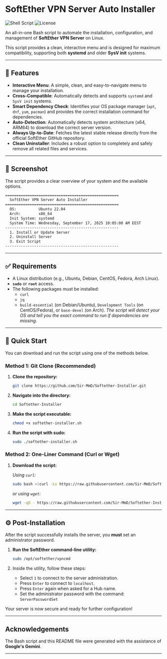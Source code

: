 # SoftEther VPN Server Auto Installer

![Shell Script](https://img.shields.io/badge/language-Shell%20Script-green.svg)
![License](https://img.shields.io/badge/license-MIT-blue.svg)

An all-in-one Bash script to automate the installation, configuration, and management of **SoftEther VPN Server** on Linux.

This script provides a clean, interactive menu and is designed for maximum compatibility, supporting both **systemd** and older **SysV init** systems.

---

## 🌟 Features

-   **Interactive Menu**: A simple, clean, and easy-to-navigate menu to manage your installation.
-   **Cross-Compatible**: Automatically detects and supports `systemd` and `SysV init` systems.
-   **Smart Dependency Check**: Identifies your OS package manager (`apt`, `dnf`, `yum`, `pacman`) and provides the correct installation command for dependencies.
-   **Auto-Detection**: Automatically detects system architecture (x64, ARM64) to download the correct server version.
-   **Always Up-to-Date**: Fetches the latest stable release directly from the official SoftEther GitHub repository.
-   **Clean Uninstaller**: Includes a robust option to completely and safely remove all related files and services.

---

## 📸 Screenshot

The script provides a clear overview of your system and the available options.

```bash
===================================================
  SoftEther VPN Server Auto Installer
===================================================
  OS:          Ubuntu 22.04
  Arch:        x86_64
  Init System: systemd
  System Time: Wednesday, September 17, 2025 10:05:00 AM EEST
---------------------------------------------------
  1. Install or Update Server
  2. Uninstall Server
  3. Exit Script
---------------------------------------------------
```

---

## ✅ Requirements

-   A Linux distribution (e.g., Ubuntu, Debian, CentOS, Fedora, Arch Linux).
-   **`sudo`** or **`root`** access.
-   The following packages must be installed:
    -   `curl`
    -   `jq`
    -   `build-essential` (on Debian/Ubuntu), `Development Tools` (on CentOS/Fedora), or `base-devel` (on Arch).
    *The script will detect your OS and tell you the exact command to run if dependencies are missing.*

---

## 🚀 Quick Start

You can download and run the script using one of the methods below.

### Method 1: Git Clone (Recommended)

1.  **Clone the repository:**
    ```bash
    git clone https://github.com/Sir-MmD/Softether-Installer.git
    ```

2.  **Navigate into the directory:**
    ```bash
    cd Softether-Installer
    ```

3.  **Make the script executable:**
    ```bash
    chmod +x softether-installer.sh
    ```

4.  **Run the script with sudo:**
    ```bash
    sudo ./softether-installer.sh
    ```

### Method 2: One-Liner Command (Curl or Wget)

1.  **Download the script:**

    *Using `curl`:*
    ```bash
    sudo bash <(curl -Ls https://raw.githubusercontent.com/Sir-MmD/Softether-Installer/main/softether-installer.sh) 
    ```
    *or using `wget`:*
    ```bash
    wget -qO - https://raw.githubusercontent.com/Sir-MmD/Softether-Installer/main/softether-installer.sh | sudo bash
    ```
---

## ⚙️ Post-Installation

After the script successfully installs the server, you **must** set an administrator password.

1.  **Run the SoftEther command-line utility:**
    ```bash
    sudo /opt/softether/vpncmd
    ```

2.  Inside the utility, follow these steps:
    -   Select `1` to connect to the server administration.
    -   Press `Enter` to connect to `localhost`.
    -   Press `Enter` again when asked for a Hub name.
    -   Set the administrator password with the command: `ServerPasswordSet`

Your server is now secure and ready for further configuration!

---

## Acknowledgements

The Bash script and this README file were generated with the assistance of **Google's Gemini**.

---
